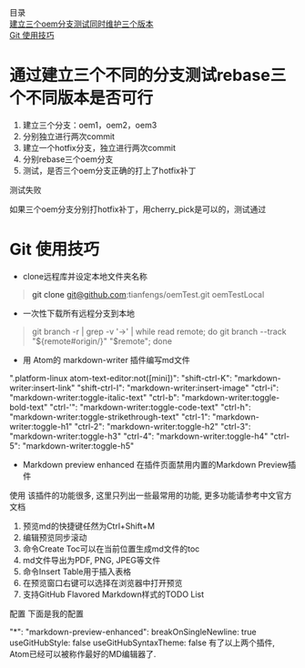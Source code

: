 
目录  
[建立三个oem分支测试同时维护三个版本](#1)  
[Git 使用技巧](#2)


# <a name=1 />通过建立三个不同的分支测试rebase三个不同版本是否可行  
1. 建立三个分支：oem1，oem2，oem3
2. 分别独立进行两次commit
3. 建立一个hotfix分支，独立进行两次commit
4. 分别rebase三个oem分支
5. 测试，是否三个oem分支正确的打上了hotfix补丁

测试失败

如果三个oem分支分别打hotfix补丁，用cherry_pick是可以的，测试通过


# <a name=2 />Git 使用技巧
* clone远程库并设定本地文件夹名称
>git clone git@github.com:tianfengs/oemTest.git oemTestLocal  
* 一次性下载所有远程分支到本地  
>git branch -r | grep -v '\->' | while read remote; do git branch --track "${remote#origin/}" "$remote"; done  

* 用 Atom的 markdown-writer 插件编写md文件

".platform-linux atom-text-editor:not([mini])":
  "shift-ctrl-K": "markdown-writer:insert-link"
  "shift-ctrl-I": "markdown-writer:insert-image"
  "ctrl-i":       "markdown-writer:toggle-italic-text"
  "ctrl-b":       "markdown-writer:toggle-bold-text"
  "ctrl-'":       "markdown-writer:toggle-code-text"
  "ctrl-h":       "markdown-writer:toggle-strikethrough-text"
  "ctrl-1":       "markdown-writer:toggle-h1"
  "ctrl-2":       "markdown-writer:toggle-h2"
  "ctrl-3":       "markdown-writer:toggle-h3"
  "ctrl-4":       "markdown-writer:toggle-h4"
  "ctrl-5":       "markdown-writer:toggle-h5"

* Markdown preview enhanced
在插件页面禁用内置的Markdown Preview插件

使用
该插件的功能很多, 这里只列出一些最常用的功能, 更多功能请参考中文官方文档
1. 预览md的快捷键任然为Ctrl+Shift+M
2. 编辑预览同步滚动
3. 命令Create Toc可以在当前位置生成md文件的toc
4. md文件导出为PDF, PNG, JPEG等文件
5. 命令Insert Table用于插入表格
6. 在预览窗口右键可以选择在浏览器中打开预览
7. 支持GitHub Flavored Markdown样式的TODO List

配置
下面是我的配置

"*":
  "markdown-preview-enhanced":
    breakOnSingleNewline: true
    useGitHubStyle: false
    useGitHubSyntaxTheme: false
有了以上两个插件, Atom已经可以被称作最好的MD编辑器了.
